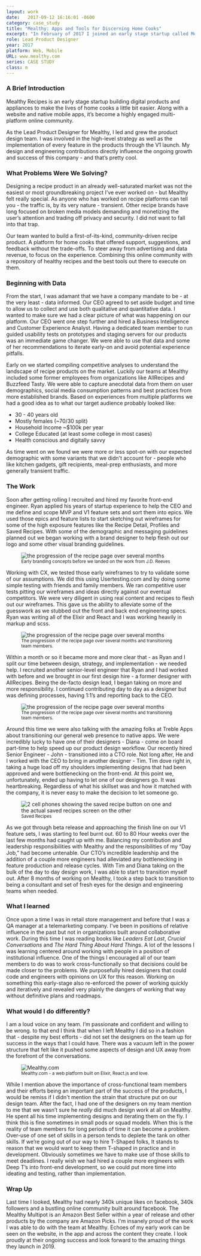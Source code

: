 ```yaml
---
layout: work
date:   2017-09-12 16:16:01 -0600
category: case_study
title: "Mealthy: Apps and Tools for Discerning Home Cooks"
excerpt: "In February of 2017 I joined an early stage startup called Mealthy. I worked with the CEO to hire and lead a product team that included Myself, three product designers and two engineers. We set out to build a people focused digital product and appliance company with editorial and business partners with roots in companies like Allrecipes and Buzzfeed Tasty. Over the course of 8 months we would grow the engineering team, transition one of our engieers to a CTO role, and launch full featured web products on web and native platforms."
role: Lead Product Designer
year: 2017
platform: Web, Mobile
URL: www.mealthy.com
series: CASE STUDY
class: m
---
```

### A Brief Introduction
Mealthy Recipes is an early stage startup building digital products and appliances to make the lives of home cooks a little bit easier. Along with a website and native mobile apps, it’s become a highly engaged multi-platform online community.

As the Lead Product Designer for Mealthy, I led and grew the product design team. I was involved in the high-level strategy as well as the implementation of every feature in the products through the V1 launch. My design and engineering contributions directly influence the ongoing growth and success of this company - and that’s pretty cool.

### What Problems Were We Solving?
Designing a recipe product in an already well-saturated market was not the easiest or most groundbreaking project I’ve ever worked on - but Mealthy felt really special. As anyone who has worked on recipe platforms can tell you - the traffic is, by its very nature - transient. Other recipe brands have long focused on broken media models demanding and monetizing the user’s attention and trading off privacy and security. I did not want to fall into that trap.

Our team wanted to build a first-of-its-kind, community-driven recipe product. A platform for home cooks that offered support, suggestions, and feedback without the trade-offs. To steer away from advertising and data revenue, to focus on the experience. Combining this online community with a repository of healthy recipes and the best tools out there to execute on them.

### Beginning with Data
From the start, I was adamant that we have a company mandate to be - at the very least - data informed. Our CEO agreed to set aside budget and time to allow us to collect and use both qualitative and quantitative data. I wanted to make sure we had a clear picture of what was happening on our platform. Our CEO went one step further and hired a Business Intelligence and Customer Experience Analyst. Having a dedicated team member to run guided usability tests on prototypes and staging servers for our products was an immediate game changer. We were able to use that data and some of her recommendations to iterate early-on and avoid potential experience pitfalls.

Early on we started compiling competitive analyses to understand the landscape of recipe products on the market. Luckily our teams at Mealthy included some former employees from organizations like AllRecipes and Buzzfeed Tasty. We were able to capture anecdotal data from them on user demographics, social media consumption patterns and best practices from more established brands. Based on experiences from multiple platforms we had a good idea as to what our target audience probably looked like:

- 30 - 40 years old
- Mostly females (~70/30 split)
- Household Income ~$100k per year
- College Educated (at least some college in most cases)
- Health conscious and digitally savvy

As time went on we found we were more or less spot-on with our expected demographic with some variants that we didn't account for - people who like kitchen gadgets, gift recipients, meal-prep enthusiasts, and more generally transient traffic.

### The Work
Soon after getting rolling I recruited and hired my favorite front-end engineer. Ryan applied his years of startup experience to help the CEO and me define and scope MVP and V1 feature sets and sort them into epics. We used those epics and feature lists to start sketching out wireframes for some of the high exposure features like the Recipe Detail, Profiles and Saved Recipes. With some of the demographic and messaging guidelines planned out we began working with a brand designer to help flesh out our logo and some other visual branding guidelines.

<figure class="container__image container__break">
  <img class="no-shadow" src="https://ktportfolio-cdn.sirv.com/Images/m-early-branding.png?profile=portfolio" alt="the progression of the recipe page over several months" />
  <figcaption class="mt-half center mb-1">
    <small>Early branding concepts before we landed on the work from J.D. Reeves</small>
  </figcaption>
</figure>

Working with CX, we tested those early wireframes to try to validate some of our assumptions. We did this using Usertesting.com and by doing some simple testing with friends and family members. We ran competitive user tests pitting our wireframes and ideas directly against our eventual competitors. We were very diligent in using real content and recipes to flesh out our wireframes. This gave us the ability to alleviate some of the guesswork as we stubbed out the front and back end engineering specs. Ryan was writing all of the Elixir and React and I was working heavily in markup and scss.

<figure class="container__image container__break">
  <img class="no-shadow" src="https://ktportfolio-cdn.sirv.com/Images/m-wireframes.png?profile=portfolio" alt="the progression of the recipe page over several months" />
  <figcaption class="mt-half center mb-1">
    <small>The progression of the recipe page over several months and transitioning team members.</small>
  </figcaption>
</figure>

Within a month or so it became more and more clear that - as Ryan and I split our time between design, strategy, and implementation - we needed help. I recruited another senior-level engineer that Ryan and I had worked with before and we brought in our first design hire - a former designer with AllRecipes. Being the de-facto design lead, I began taking on more and more responsibility. I continued contributing day to day as a designer but was defining processes, having 1:1’s and reporting back to the CEO.

<figure class="container__image container__break">
  <img class="no-shadow" src="https://ktportfolio-cdn.sirv.com/Images/mealthy-recipe.png?profile=portfolio" alt="the progression of the recipe page over several months" />
  <figcaption class="mt-half center mb-1">
    <small>The progression of the recipe page over several months and transitioning team members.</small>
  </figcaption>
</figure>

Around this time we were also talking with the amazing folks at Treble Apps about transitioning our general web presence to native apps. We were incredibly lucky to have one of their designers - Diana - come on board part-time to help speed up our product design workflow. Our recently hired Senior Engineer - John - transitioned into a CTO role. Not long after, He and I worked with the CEO to bring in another designer - Tim. Tim dove right in, taking a huge load off my shoulders implementing designs that had been approved and were bottlenecking on the front-end. At this point we, unfortunately, ended up having to let one of our designers go. It was heartbreaking. Regardless of what his skillset was and how it matched with the company, it is never easy to make the decision to let someone go.

<figure class="container__image container__break no-shadow">
  <img class="no-shadow" src="https://ktportfolio-cdn.sirv.com/Images/m-savedrecipes.png?profile=portfolio" alt="2 cell phones showing the saved recipe button on one and the actual saved recipes screen on the other" />
  <figcaption class="mt-half center mb-1">
    <small>Saved Recipes</small>
  </figcaption>
</figure>

As we got through beta release and approaching the finish line on our V1 feature sets, I was starting to feel burnt out. 60 to 80 Hour weeks over the last few months had caught up with me. Balancing my contribution and leadership responsibilities with Mealthy and the responsibilities of my “Day Job,” had become untenable. Our CTO’s incredible leadership and the addition of a couple more engineers had alleviated any bottlenecking in feature production and release cycles. With Tim and Diana taking on the bulk of the day to day design work, I was able to start to transition myself out. After 8 months of working on Mealthy, I took a step back to transition to being a consultant and set of fresh eyes for the design and engineering teams when needed.

### What I learned
Once upon a time I was in retail store management and before that I was a QA manager at a telemarketing company. I’ve been in positions of relative influence in the past but not in organizations built around collaborative work. During this time I was reading books like _Leaders Eat Last_, _Crucial Conversations_ and _The Hard Thing About Hard Things_. A lot of the lessons I was learning centered around working with people in a position of institutional influence. One of the things I encouraged all of our team members to do was to work cross-functionally so that decisions could be made closer to the problems. We purposefully hired designers that could code and engineers with opinions on UX for this reason. Working on something this early-stage also re-enforced the power of working quickly and iteratively and revealed very plainly the dangers of working that way without definitive plans and roadmaps.

### What would I do differently?
I am a loud voice on any team. I’m passionate and confident and willing to be wrong. to that end I think that when I left Mealthy I did so in a fashion that - despite my best efforts - did not set the designers on the team up for success in the ways that I could have. There was a vacuum left in the power structure that felt like it pushed some aspects of design and UX away from the forefront of the conversations.

<figure class="container__image container__break">
  <img src="https://ktportfolio-cdn.sirv.com/Images/m-home-web.png?profile=portfolio" alt="Mealthy.com" />
  <figcaption class="mt-half center mb-1">
    <small>Mealthy.com - a web platform built on Elixir, React.js and love.</small>
  </figcaption>
</figure>

While I mention above the importance of cross-functional team members and their efforts being an important part of the success of the products, I would be remiss if I didn't mention the strain that structure put on our design team. After the fact, I had one of the designers on my team mention to me that we wasn’t sure he *really* did much design work at all on Mealthy. He spent all his time implementing designs and iterating them on the fly. I think this is fine sometimes in small pods or squad models. When this is the reality of team members for long periods of time it can become a problem. Over-use of one set of skills in a person tends to deplete the tank on other skills. If we’re going out of our way to hire T-Shaped folks, It stands to reason that we would want to keep them T-shaped in practice and in development. Obviously sometimes we have to make use of those skills to meet deadlines. I really wish we had hired a couple more engineers with Deep T’s into front-end development, so we could put more time into ideating and testing, rather than implementation.

### Wrap Up
Last time I looked, Mealthy had nearly 340k unique likes on facebook, 340k followers and a bustling online community built around facebook. The Mealthy Multipot is an Amazon Best Seller within a year of release and other products by the company are Amazon Picks. I'm insanely proud of the work I was able to do with the team at Mealthy. Echoes of my early work can be seen on the website, in the app and across the content they create. I look proudly at their ongoing success and look forward to the amazing things they launch in 2019.

